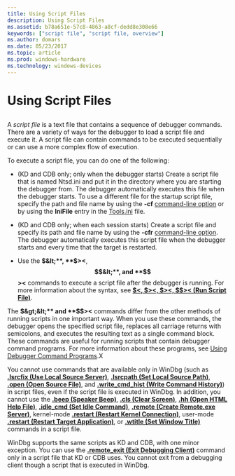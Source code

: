 ```yaml
---
title: Using Script Files
description: Using Script Files
ms.assetid: b78a651e-57c8-4863-a8cf-dedd8e308e66
keywords: ["script file", "script file, overview"]
ms.author: domars
ms.date: 05/23/2017
ms.topic: article
ms.prod: windows-hardware
ms.technology: windows-devices
---
```


# Using Script Files


## <span id="ddk_using_script_files_dbg"></span><span id="DDK_USING_SCRIPT_FILES_DBG"></span>


A *script file* is a text file that contains a sequence of debugger commands. There are a variety of ways for the debugger to load a script file and execute it. A script file can contain commands to be executed sequentially or can use a more complex flow of execution.

To execute a script file, you can do one of the following:

-   (KD and CDB only; only when the debugger starts) Create a script file that is named Ntsd.ini and put it in the directory where you are starting the debugger from. The debugger automatically executes this file when the debugger starts. To use a different file for the startup script file, specify the path and file name by using the **-cf** [command-line option](command-line-options.md) or by using the **IniFile** entry in the [Tools.ini](configuring-tools-ini.md) file.

-   (KD and CDB only; when each session starts) Create a script file and specify its path and file name by using the **-cfr** [command-line option](command-line-options.md). The debugger automatically executes this script file when the debugger starts and every time that the target is restarted.

-   Use the **$&lt;**, **$&gt;&lt;**, **$$&lt;**, and **$$&gt;&lt;** commands to execute a script file after the debugger is running. For more information about the syntax, see [**$&lt;, $&gt;&lt;, $&gt;&lt;, $$&gt;&lt; (Run Script File)**](-----------------------a---run-script-file-.md).

The **$&gt;&lt;** and **$$&gt;&lt;** commands differ from the other methods of running scripts in one important way. When you use these commands, the debugger opens the specified script file, replaces all carriage returns with semicolons, and executes the resulting text as a single command block. These commands are useful for running scripts that contain debugger command programs. For more information about these programs, see [Using Debugger Command Programs](using-debugger-command-programs.md).X

You cannot use commands that are available only in WinDbg (such as [**.lsrcfix (Use Local Source Server)**](-srcfix---lsrcfix--use-source-server-.md), [**.lsrcpath (Set Local Source Path)**](-srcpath---lsrcpath--set-source-path-.md), [**.open (Open Source File)**](-open--open-source-file-.md), and [**.write\_cmd\_hist (Write Command History)**](-write-cmd-hist--write-command-history-.md)) in script files, even if the script file is executed in WinDbg. In addition, you cannot use the [**.beep (Speaker Beep)**](-beep--speaker-beep-.md), [**.cls (Clear Screen)**](-cls--clear-screen-.md), [**.hh (Open HTML Help File)**](-hh--open-html-help-file-.md), [**.idle\_cmd (Set Idle Command)**](-idle-cmd--set-idle-command-.md), [**.remote (Create Remote.exe Server)**](-remote--create-remote-exe-server-.md), kernel-mode [**.restart (Restart Kernel Connection)**](-restart--restart-kernel-connection-.md), user-mode [**.restart (Restart Target Application)**](-restart--restart-target-application-.md), or [**.wtitle (Set Window Title)**](-wtitle--set-window-title-.md) commands in a script file.

WinDbg supports the same scripts as KD and CDB, with one minor exception. You can use the [**.remote\_exit (Exit Debugging Client)**](-remote-exit--exit-debugging-client-.md) command only in a script file that KD or CDB uses. You cannot exit from a debugging client though a script that is executed in WinDbg.

 

 





